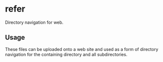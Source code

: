 # refer

Directory navigation for web.

## Usage

These files can be uploaded onto a web site and used as a form of directory navigation for the containing directory and all subdirectories.
